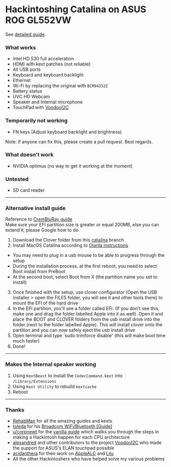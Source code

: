 # Hackintoshing Catalina on ASUS ROG GL552VW

See [detailed guide](https://github.com/fidele007/Asus-ROG-GL552VW-Hackintosh/wiki/Install-macOS-Moajve).

### What works

* Intel HD 530 full acceleration
* HDMI with kext patches (not reliable)
* All USB ports
* Keyboard and keyboard backlight
* Ethernet
* Wi-Fi by replacing the original with `BCM94352Z`
* Battery status
* UVC HD Webcam
* Speaker and Internal microphone
* TouchPad with [VoodooI2C](https://www.tonymacx86.com/threads/voodooi2c-help-and-support.243378/)

### Temporarily not working

* FN keys (Adjust keyboard backlight and brightness)

Note: if anyone can fix this, please create a pull request. Best regards.

### What doesn't work

* NVIDIA optimus (no way to get it working at the moment)

### Untested

* SD card reader

---

### Alternative install guide
Reference to [CremBluRay guide](https://www.tonymacx86.com/threads/guide-asus-rog-gl552vw-laptop-macos-mojave.280413/)<br/>
Make sure your EFI partition size is greater or equal 200MB, else you can extend it, please Google how to do
1. Download the Clover folder from this [catalina](https://github.com/baobaoit/Asus-ROG-GL552VW-Hackintosh/tree/catalina) branch
2. Install MacOS Catalina according to [Olarila instructions](https://olarila.com/forum/viewtopic.php?f=50&t=8685)
  - You may need to plug in a usb mouse to be able to progress through the setup
  - During the installation process, at the first reboot, you need to select Boot install from PreBoot
  - At the second boot, select Boot from X (the partition name you set to install)
3. Once finished with the setup, use clover configurator (Open the USB installer > open the FILES folder, you will see it and other tools there) to mount the EFI of the hard drive
4. In the EFI partition, you'll see a folder called EFI. (If you don't see this, make one and drag the folder labelled Apple into it as well). Open it and place the BOOT and CLOVER folders from the usb install drive into the folder (next to the folder labelled Apple). This will install clover onto the partition and you can now safely eject the usb install drive
5. Open terminal and type 'sudo trimforce disable' (this will make boot time much faster)
6. Done!

---

### Makes the Internal speaker working
1. Using `KextBeast` to install the `CodecCommand.kext` into `/Library/Extensions`
2. Using `Kext Utility` to rebuild `kextcache`
3. Reboot

---

### Thanks

* [RehabMan](https://www.tonymacx86.com/members/rehabman.429483/) for all the amazing guides and kexts
* [toleda](https://www.tonymacx86.com/members/toleda.2393/) for his [Broadcom WiFi/Bluetooth [Guide]](https://www.tonymacx86.com/threads/broadcom-wifi-bluetooth-guide.242423/)
* [u/corpnewt](https://www.reddit.com/user/corpnewt) for the [vanilla guide](https://hackintosh.gitbook.io/-r-hackintosh-vanilla-desktop-guide/) which walks you through the steps in making a Hackintosh happen for each CPU architecture
* [alexandred](https://github.com/alexandred) and other contributors to the project [VoodooI2C](https://github.com/alexandred/VoodooI2C) who made the support for ASUS's ELAN touchpad possible
* [acidanthera](https://github.com/acidanthera) for their work on [AppleALC](https://github.com/acidanthera/AppleALC) and [Lilu](https://github.com/acidanthera/Lilu)
* All the other Hackintoshers who have helped solve my various problems
